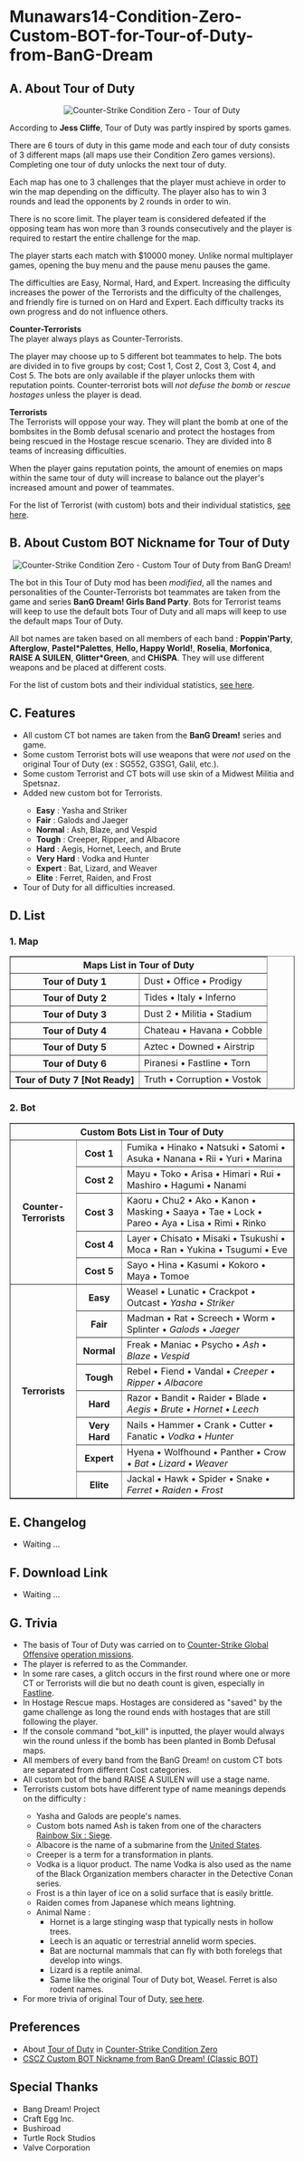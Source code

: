 # Munawars14-Condition-Zero-Custom-BOT-for-Tour-of-Duty-from-BanG-Dream

## A. About Tour of Duty
<p align="center"><img alt="Counter-Strike Condition Zero - Tour of Duty" src="https://raw.githubusercontent.com/munawars14/Munawars14-Condition-Zero-Custom-BOT-for-Tour-of-Duty-from-BanG-Dream/main/thumbnail.jpg" /></p>

According to <b>Jess Cliffe</b>, Tour of Duty was partly inspired by sports games.

There are 6 tours of duty in this game mode and each tour of duty consists of 3 different maps (all maps use their Condition Zero games versions). Completing one tour of duty unlocks the next tour of duty.

Each map has one to 3 challenges that the player must achieve in order to win the map depending on the difficulty. The player also has to win 3 rounds and lead the opponents by 2 rounds in order to win.

There is no score limit. The player team is considered defeated if the opposing team has won more than 3 rounds consecutively and the player is required to restart the entire challenge for the map.

The player starts each match with $10000 money. Unlike normal multiplayer games, opening the buy menu and the pause menu pauses the game.

The difficulties are Easy, Normal, Hard, and Expert. Increasing the difficulty increases the power of the Terrorists and the difficulty of the challenges, and friendly fire is turned on on Hard and Expert. Each difficulty tracks its own progress and do not influence others.

<b>Counter-Terrorists</b><br>
The player always plays as Counter-Terrorists.

The player may choose up to 5 different bot teammates to help. The bots are divided in to five groups by cost; Cost 1, Cost 2, Cost 3, Cost 4, and Cost 5. The bots are only available if the player unlocks them with reputation points. Counter-terrorist bots will <i>not defuse the bomb</i> or <i>rescue hostages</i> unless the player is dead.

<b>Terrorists</b><br>
The Terrorists will oppose your way. They will plant the bomb at one of the bombsites in the Bomb defusal scenario and protect the hostages from being rescued in the Hostage rescue scenario. They are divided into 8 teams of increasing difficulties.

When the player gains reputation points, the amount of enemies on maps within the same tour of duty will increase to balance out the player's increased amount and power of teammates.

For the list of Terrorist (with custom) bots and their individual statistics, <a href="https://github.com/munawars14/Munawars14-Condition-Zero-Custom-BOT-for-Tour-of-Duty-from-BanG-Dream/blob/main/Custom%20Bots%20List%20-%20Terrorists.md">see here</a>.

## B. About Custom BOT Nickname for Tour of Duty</b>
<p align="center"><img alt="Counter-Strike Condition Zero - Custom Tour of Duty from BanG Dream!" src="https://raw.githubusercontent.com/munawars14/Munawars14-Condition-Zero-Custom-BOT-for-Tour-of-Duty-from-BanG-Dream/main/thumbnail-bandori.jpg" /></p>

The bot in this Tour of Duty mod has been <i>modified</i>, all the names and personalities of the Counter-Terrorists bot teammates are taken from the game and series <b>BanG Dream! Girls Band Party</b>. Bots for Terrorist teams will keep to use the default bots Tour of Duty and all maps will keep to use the default maps Tour of Duty.

<p>All bot names are taken based on all members of each band : <b>Poppin'Party</b>, <b>Afterglow</b>, <b>Pastel*Palettes</b>, <b>Hello, Happy World!</b>, <b>Roselia</b>, <b>Morfonica</b>, <b>RAISE A SUILEN</b>, <b>Glitter*Green</b>, and <b>CHiSPA</b>. They will use different weapons and be placed at different costs.</p>

For the list of custom bots and their individual statistics, <a href="https://github.com/munawars14/Munawars14-Condition-Zero-Custom-BOT-for-Tour-of-Duty-from-BanG-Dream/blob/main/Custom%20Bots%20List.md">see here</a>.

## C. Features
<ul>
<li>All custom CT bot names are taken from the <b>BanG Dream!</b> series and game.</li>
<li>Some custom Terrorist bots will use weapons that were <i>not used</i> on the original Tour of Duty (ex : SG552, G3SG1, Galil, etc.).</li>
<li>Some custom Terrorist and CT bots will use skin of a Midwest Militia and Spetsnaz.</li>
<li>Added new custom bot for Terrorists.</li>
<ul>
<li><b>Easy</b> : Yasha and Striker</li>
<li><b>Fair</b> : Galods and Jaeger</li>
<li><b>Normal</b> : Ash, Blaze, and Vespid</li>
<li><b>Tough</b> : Creeper, Ripper, and Albacore</li>
<li><b>Hard</b> : Aegis, Hornet, Leech, and Brute</li>
<li><b>Very Hard</b> : Vodka and Hunter</li>
<li><b>Expert</b> : Bat, Lizard, and Weaver</li>
<li><b>Elite</b> : Ferret, Raiden, and Frost</li>
</ul>
<li>Tour of Duty for all difficulties increased.</li>
</ul>

## D. List
### 1. Map
<table border="1">
<tbody>
<tr>
<th colspan="2">Maps List in Tour of Duty</th>
</tr>
<tr>
<th>Tour of Duty 1</th>
<td>Dust • Office • Prodigy</td>
</tr>
<tr>
<th>Tour of Duty 2</th>
<td>Tides • Italy • Inferno</td>
</tr>
<tr>
<th>Tour of Duty 3</th>
<td>Dust 2 • Militia • Stadium</td>
</tr>
<tr>
<th>Tour of Duty 4</th>
<td>Chateau • Havana • Cobble</td>
</tr>
<tr>
<th>Tour of Duty 5</th>
<td>Aztec • Downed • Airstrip</td>
</tr>
<tr>
<th>Tour of Duty 6</th>
<td>Piranesi • Fastline • Torn</td>
</tr>
<tr>
<th>Tour of Duty 7 [Not Ready]</th>
<td>Truth • Corruption • Vostok</td>
</tr>
</tbody>
</table>

### 2. Bot
<table border="1">
<tbody>
<tr>
<th colspan="3" align="center">Custom Bots List in Tour of Duty</th>
</tr>
<tr>
<th rowspan="5">Counter-Terrorists</th>
<th align="center">Cost 1</th>
<td>Fumika • Hinako • Natsuki • Satomi • Asuka • Nanana • Rii • Yuri • Marina</td>
</tr>
<tr>
<th align="center">Cost 2</th>
<td>Mayu • Toko • Arisa • Himari • Rui • Mashiro • Hagumi • Nanami</td>
</tr>
<tr>
<th align="center">Cost 3</th>
<td>Kaoru • Chu2 • Ako • Kanon • Masking • Saaya • Tae • Lock • Pareo • Aya • Lisa • Rimi • Rinko</td>
</tr>
<tr>
<th align="center">Cost 4</th>
<td>Layer • Chisato • Misaki • Tsukushi • Moca • Ran • Yukina • Tsugumi • Eve</td>
</tr>
<tr>
<th align="center">Cost 5</th>
<td>Sayo • Hina • Kasumi • Kokoro • Maya • Tomoe</td>
</tr>
<tr>
<th rowspan="8">Terrorists</th>
<th>Easy</th>
<td>Weasel • Lunatic • Crackpot • Outcast • <i>Yasha</i> • <i>Striker</i></td>
</tr>
<tr>
<th>Fair</th>
<td>Madman • Rat • Screech • Worm • Splinter • <i>Galods</i> • <i>Jaeger</i></td>
</tr>
<tr>
<th>Normal</th>
<td>Freak • Maniac • Psycho • <i>Ash</i> • <i>Blaze</i> • <i>Vespid</i></td>
</tr>
<tr>
<th>Tough</th>
<td>Rebel • Fiend • Vandal • <i>Creeper</i> • <i>Ripper</i> • <i>Albacore</i></td>
</tr>
<tr>
<th>Hard</th>
<td>Razor • Bandit • Raider • Blade • <i>Aegis</i> • <i>Brute</i> • <i>Hornet</i> • <i>Leech</i></td>
</tr>
<tr>
<th>Very Hard</th>
<td>Nails • Hammer • Crank • Cutter • Fanatic • <i>Vodka</i> • <i>Hunter</i></td>
</tr>
<tr>
<th>Expert</th>
<td>Hyena • Wolfhound • Panther • Crow • <i>Bat</i> • <i>Lizard</i> • <i>Weaver</i></td>
</tr>
<tr>
<th>Elite</th>
<td>Jackal • Hawk • Spider • Snake • <i>Ferret</i> • <i>Raiden</i> • <i>Frost</i></td>
</tr>
</tbody>
</table>

## E. Changelog
- Waiting ...

## F. Download Link
- Waiting ...

## G. Trivia
<ul>
<li>The basis of Tour of Duty was carried on to <a href="https://counterstrike.fandom.com/wiki/Counter-Strike:_Global_Offensive">Counter-Strike Global Offensive</a> <a href="https://counterstrike.fandom.com/wiki/Operations">operation missions</a>.</li>
<li>The player is referred to as the Commander.</li>
<li>In some rare cases, a glitch occurs in the first round where one or more CT or Terrorists will die but no death count is given, especially in <a href="https://counterstrike.fandom.com/wiki/Fastline">Fastline</a>.</li>
<li>In Hostage Rescue maps. Hostages are considered as "saved" by the game challenge as long the round ends with hostages that are still following the player.</li>
<Li>If the console command "bot_kill" is inputted, the player would always win the round unless if the bomb has been planted in Bomb Defusal maps.</li>
<Li>All members of every band from the BanG Dream! on custom CT bots are separated from different Cost categories.</li>
<Li>All custom bot of the band RAISE A SUILEN will use a stage name.</li>
<li>Terrorists custom bots have different type of name meanings depends on the difficulty :</li>
<ul>
<li>Yasha and Galods are people's names.</li>
<li>Custom bots named Ash is taken from one of the characters <a href="https://rainbowsixsiege-archive.fandom.com/wiki/Ash">Rainbow Six : Siege</a>.</li>
<li>Albacore is the name of a submarine from the <a href="https://en.m.wikipedia.org/wiki/USS_Albacore_(SS-218)">United States</a>.</li>
<li>Creeper is a term for a transformation in plants.</li>
<li>Vodka is a liquor product. The name Vodka is also used as the name of the Black Organization members character in the Detective Conan series.</li>
<li>Frost is a thin layer of ice on a solid surface that is easily brittle.</li>
<Li>Raiden comes from Japanese which means lightning.</li>
<li>Animal Name :
<ul>
<li>Hornet is a large stinging wasp that typically nests in hollow trees.</li>
<li>Leech is an aquatic or terrestrial annelid worm species.</li>
<Li>Bat are nocturnal mammals that can fly with both forelegs that develop into wings.</li>
<Li>Lizard is a reptile animal.</li>
<li>Same like the original Tour of Duty bot, Weasel. Ferret is also rodent names.</li>
</ul>
</ul>
<li>For more trivia of original Tour of Duty, <a href="https://counterstrike.fandom.com/wiki/Tour_of_Duty#Trivia">see here</a>.</li>
</ul>

## Preferences
- About <a href="https://counterstrike.fandom.com/wiki/Tour_of_Duty">Tour of Duty</a> in <a href="https://counterstrike.fandom.com/wiki/Counter-Strike:_Condition_Zero">Counter-Strike Condition Zero</a>
- <a href="https://github.com/munawars14/munawars14-botprofile-from-bandori">CSCZ Custom BOT Nickname from BanG Dream! (Classic BOT)</a>

## Special Thanks
- Bang Dream! Project
- Craft Egg Inc.
- Bushiroad
- Turtle Rock Studios
- Valve Corporation
